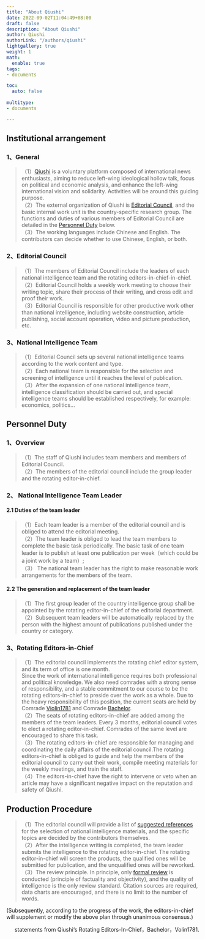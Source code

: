 ```yaml
---
title: "About Qiushi"
date: 2022-09-02T11:04:49+08:00
draft: false
description: "About Qiushi"
author: Qiushi
authorLink: "/authors/qiushi"
lightgallery: true
weight: 1
math:
  enable: true
tags:
- documents

toc:
  auto: false
 
multitype: 
- documents

---
```


## Institutional arrangement

### 1、General
> （1）[Qiushi](/authors/qiushi) is a voluntary platform composed of international news enthusiasts, aiming to reduce left-wing ideological hollow talk, focus on political and economic analysis, and enhance the left-wing international vision and solidarity. Activities will be around this guiding purpose.  
（2）The external organization of Qiushi is [Editorial Council](/authors), and the basic internal work unit is the country-specific research group. The functions and duties of various members of Editorial Council are detailed in the [Personnel Duty](#personnel-duty) below.  
（3）The working languages ​​include Chinese and English. The contributors can decide whether to use Chinese, English, or both.  

### 2、Editorial Council
> （1）The members of Editorial Council include the leaders of each national intelligence team and the rotating editors-in-chief-in-chief.  
（2）Editorial Council holds a weekly work meeting to choose their writing topic, share their process of their writing, and cross edit and proof their work.  
（3）Editorial Council is responsible for other productive work other than national intelligence, including website construction, article publishing, social account operation, video and picture production, etc.  
### 3、National Intelligence Team
> （1）Editorial Council sets up several national intelligence teams according to the work content and type.  
（2）Each national team is responsible for the selection and screening of intelligence until it reaches the level of publication.   
（3）After the expansion of one national intelligence team, intelligence classification should be carried out, and special intelligence teams should be established respectively, for example: economics, politics…  

## Personnel Duty

### 1、Overview
> （1）The staff of Qiushi includes team members and members of Editorial Council.  
（2）The members of the editorial council include the group leader and the rotating editor-in-chief.
### 2、 National Intelligence Team Leader  

#### 2.1 Duties of the team leader  
> （1）Each team leader is a member of the editorial council and is obliged to attend the editorial meeting.  
（2）The team leader is obliged to lead the team members to complete the basic task periodically. The basic task of one team leader is to publish at least one publication per week（which could be a joint work by a team）;  
（3） The national team leader has the right to make reasonable work arrangements for the members of the team.   

#### 2.2 The generation and replacement of the team leader  
 
> （1）The first group leader of the country intelligence group shall be appointed by the rotating editor-in-chief of the editorial department.  
（2）Subsequent team leaders will be automatically replaced by the person with the highest amount of publications published under the country or category.
### 3、Rotating Editors-in-Chief
> （1）The editorial council implements the rotating chief editor system, and its term of office is one month.  
Since the work of international intelligence requires both professional and political knowledge. We also need comrades with a strong sense of responsibility, and a stable commitment to our course to be the rotating editors-in-chief to preside over the work as a whole. Due to the heavy responsibility of this position, the current seats are held by Comrade [Violin1781](/authors/violin1781) and Comrade [Bachelor](/authors/bachelor).  
（2）The seats of rotating editors-in-chief are added among the members of the team leaders. Every 3 months, editorial council votes to elect a rotating editor-in-chief. Comrades of the same level are encouraged to share this task.  
（3）The rotating editors-in-chief are responsible for managing and coordinating the daily affairs of the editorial council.The rotating editors-in-chief is obliged to guide and help the members of the editorial council to carry out their work, compile meeting materials for the weekly meetings, and train the staff.  
（4）The editors-in-chief have the right to intervene or veto when an article may have a significant negative impact on the reputation and safety of Qiushi.

## Production Procedure
> （1）The editorial council will provide a list of [suggested references](/interests/) for the selection of national intelligence materials, and the specific topics are decided by the contributors themselves.  
（2）After the intelligence writing is completed, the team leader submits the intelligence to the rotating editor-in-chief. The rotating editor-in-chief will screen the products, the qualified ones will be submitted for publication, and the unqualified ones will be reworked.  
（3）The review principle. In principle, only [formal review](/authors/qiushi/guidance/#writing-principles) is conducted (principle of factuality and objectivity), and the quality of intelligence is the only review standard. Citation sources are required, data charts are encouraged, and there is no limit to the number of words.  

(Subsequently, according to the progress of the work, the editors-in-chief will supplement or modify the above plan through unanimous consensus.)

<p align="right">statements from Qiushi‘s Rotating Editors-In-Chief，Bachelor，Volin1781.</p> 
